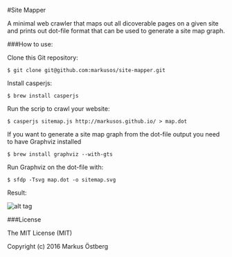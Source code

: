 #Site Mapper

A minimal web crawler that maps out all dicoverable pages on a given site and prints out dot-file format that can be used to generate a site map graph.

###How to use:

Clone this Git repository:

```
$ git clone git@github.com:markusos/site-mapper.git
```

Install casperjs:

```
$ brew install casperjs
```

Run the scrip to crawl your website:

```
$ casperjs sitemap.js http://markusos.github.io/ > map.dot
```

If you want to generate a site map graph from the dot-file output you need to have Graphviz installed

```
$ brew install graphviz --with-gts
```

Run Graphviz on the dot-file with:

```
$ sfdp -Tsvg map.dot -o sitemap.svg
```

Result:

![alt tag](https://raw.github.com/markusos/site-mapper/master/sitemap.png)

###License

The MIT License (MIT)

Copyright (c) 2016 Markus Östberg